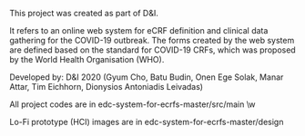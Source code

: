 This project was created as part of D&I.

It refers to an online web system for eCRF definition and clinical data gathering for the COVID-19 outbreak. 
The forms created by the web system are defined based on the standard for COVID-19 CRFs, which was proposed by the World Health Organisation (WHO).

Developed by: D&I 2020
(Gyum Cho, 
Batu Budin, 
Onen Ege Solak, 
Manar Attar,
Tim Eichhorn, 
Dionysios Antoniadis Leivadas)

All project codes are in edc-system-for-ecrfs-master/src/main \w

Lo-Fi prototype (HCI) images are in edc-system-for-ecrfs-master/design

